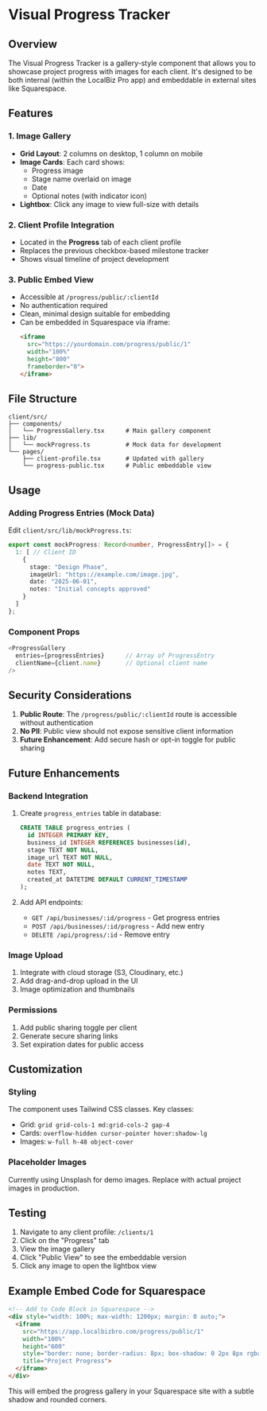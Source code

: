 # Visual Progress Tracker

## Overview
The Visual Progress Tracker is a gallery-style component that allows you to showcase project progress with images for each client. It's designed to be both internal (within the LocalBiz Pro app) and embeddable in external sites like Squarespace.

## Features

### 1. Image Gallery
- **Grid Layout**: 2 columns on desktop, 1 column on mobile
- **Image Cards**: Each card shows:
  - Progress image
  - Stage name overlaid on image
  - Date
  - Optional notes (with indicator icon)
- **Lightbox**: Click any image to view full-size with details

### 2. Client Profile Integration
- Located in the **Progress** tab of each client profile
- Replaces the previous checkbox-based milestone tracker
- Shows visual timeline of project development

### 3. Public Embed View
- Accessible at `/progress/public/:clientId`
- No authentication required
- Clean, minimal design suitable for embedding
- Can be embedded in Squarespace via iframe:
  ```html
  <iframe 
    src="https://yourdomain.com/progress/public/1" 
    width="100%" 
    height="800" 
    frameborder="0">
  </iframe>
  ```

## File Structure

```
client/src/
├── components/
│   └── ProgressGallery.tsx      # Main gallery component
├── lib/
│   └── mockProgress.ts          # Mock data for development
└── pages/
    ├── client-profile.tsx       # Updated with gallery
    └── progress-public.tsx      # Public embeddable view
```

## Usage

### Adding Progress Entries (Mock Data)
Edit `client/src/lib/mockProgress.ts`:

```typescript
export const mockProgress: Record<number, ProgressEntry[]> = {
  1: [ // Client ID
    {
      stage: "Design Phase",
      imageUrl: "https://example.com/image.jpg",
      date: "2025-06-01",
      notes: "Initial concepts approved"
    }
  ]
};
```

### Component Props
```typescript
<ProgressGallery 
  entries={progressEntries}      // Array of ProgressEntry
  clientName={client.name}       // Optional client name
/>
```

## Security Considerations

1. **Public Route**: The `/progress/public/:clientId` route is accessible without authentication
2. **No PII**: Public view should not expose sensitive client information
3. **Future Enhancement**: Add secure hash or opt-in toggle for public sharing

## Future Enhancements

### Backend Integration
1. Create `progress_entries` table in database:
   ```sql
   CREATE TABLE progress_entries (
     id INTEGER PRIMARY KEY,
     business_id INTEGER REFERENCES businesses(id),
     stage TEXT NOT NULL,
     image_url TEXT NOT NULL,
     date TEXT NOT NULL,
     notes TEXT,
     created_at DATETIME DEFAULT CURRENT_TIMESTAMP
   );
   ```

2. Add API endpoints:
   - `GET /api/businesses/:id/progress` - Get progress entries
   - `POST /api/businesses/:id/progress` - Add new entry
   - `DELETE /api/progress/:id` - Remove entry

### Image Upload
1. Integrate with cloud storage (S3, Cloudinary, etc.)
2. Add drag-and-drop upload in the UI
3. Image optimization and thumbnails

### Permissions
1. Add public sharing toggle per client
2. Generate secure sharing links
3. Set expiration dates for public access

## Customization

### Styling
The component uses Tailwind CSS classes. Key classes:
- Grid: `grid grid-cols-1 md:grid-cols-2 gap-4`
- Cards: `overflow-hidden cursor-pointer hover:shadow-lg`
- Images: `w-full h-48 object-cover`

### Placeholder Images
Currently using Unsplash for demo images. Replace with actual project images in production.

## Testing

1. Navigate to any client profile: `/clients/1`
2. Click on the "Progress" tab
3. View the image gallery
4. Click "Public View" to see the embeddable version
5. Click any image to open the lightbox view

## Example Embed Code for Squarespace

```html
<!-- Add to Code Block in Squarespace -->
<div style="width: 100%; max-width: 1200px; margin: 0 auto;">
  <iframe 
    src="https://app.localbizbro.com/progress/public/1" 
    width="100%" 
    height="600" 
    style="border: none; border-radius: 8px; box-shadow: 0 2px 8px rgba(0,0,0,0.1);"
    title="Project Progress">
  </iframe>
</div>
```

This will embed the progress gallery in your Squarespace site with a subtle shadow and rounded corners. 